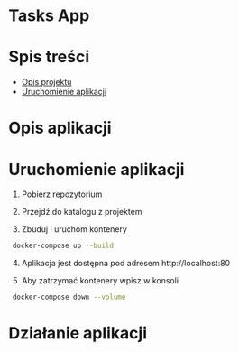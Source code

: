 # Tasks App

# Spis treści

- [Opis projektu](#opis-projektu)
- [Uruchomienie aplikacji](#uruchomienie-aplikacji)

# Opis aplikacji


# Uruchomienie aplikacji
1. Pobierz repozytorium


2. Przejdź do katalogu z projektem


3. Zbuduj i uruchom kontenery
```bash
 docker-compose up --build
```

4. Aplikacja jest dostępna pod adresem http://localhost:80


5. Aby zatrzymać kontenery wpisz w konsoli
```bash
 docker-compose down --volume
```

# Działanie aplikacji
